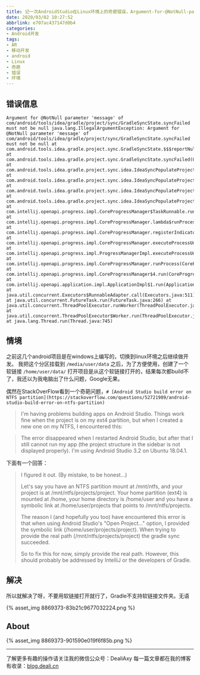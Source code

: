 ```yaml
---
title: 记一次AndroidStudio在Linux环境上的奇葩错误，Argument-for-@NotNull-parameter-'messag
date: 2020/03/02 10:27:52
abbrlink: e707ac437147d0b4
categories:
- Android开发
tags:
- AR
- 移动开发
- android
- Linux
- 奇葩
- 错误
- 环境
---
```

## 错误信息
```
Argument for @NotNull parameter 'message' of com/android/tools/idea/gradle/project/sync/GradleSyncState.syncFailed must not be null java.lang.IllegalArgumentException: Argument for @NotNull parameter 'message' of com/android/tools/idea/gradle/project/sync/GradleSyncState.syncFailed must not be null at com.android.tools.idea.gradle.project.sync.GradleSyncState.$$$reportNull$$$0(GradleSyncState.java) at com.android.tools.idea.gradle.project.sync.GradleSyncState.syncFailed(GradleSyncState.java) at com.android.tools.idea.gradle.project.sync.idea.IdeaSyncPopulateProjectTask.doPopulateProject(IdeaSyncPopulateProjectTask.java:135) at com.android.tools.idea.gradle.project.sync.idea.IdeaSyncPopulateProjectTask.populate(IdeaSyncPopulateProjectTask.java:97) at com.android.tools.idea.gradle.project.sync.idea.IdeaSyncPopulateProjectTask.access$000(IdeaSyncPopulateProjectTask.java:39) at com.android.tools.idea.gradle.project.sync.idea.IdeaSyncPopulateProjectTask$1.run(IdeaSyncPopulateProjectTask.java:86) at com.intellij.openapi.progress.impl.CoreProgressManager$TaskRunnable.run(CoreProgressManager.java:750) at com.intellij.openapi.progress.impl.CoreProgressManager.lambda$runProcess$1(CoreProgressManager.java:157) at com.intellij.openapi.progress.impl.CoreProgressManager.registerIndicatorAndRun(CoreProgressManager.java:580) at com.intellij.openapi.progress.impl.CoreProgressManager.executeProcessUnderProgress(CoreProgressManager.java:525) at com.intellij.openapi.progress.impl.ProgressManagerImpl.executeProcessUnderProgress(ProgressManagerImpl.java:85) at com.intellij.openapi.progress.impl.CoreProgressManager.runProcess(CoreProgressManager.java:144) at com.intellij.openapi.progress.impl.CoreProgressManager$4.run(CoreProgressManager.java:395) at com.intellij.openapi.application.impl.ApplicationImpl$1.run(ApplicationImpl.java:305) at java.util.concurrent.Executors$RunnableAdapter.call(Executors.java:511) at java.util.concurrent.FutureTask.run(FutureTask.java:266) at java.util.concurrent.ThreadPoolExecutor.runWorker(ThreadPoolExecutor.java:1142) at java.util.concurrent.ThreadPoolExecutor$Worker.run(ThreadPoolExecutor.java:617) at java.lang.Thread.run(Thread.java:745)
```

## 情境
之前这几个android项目是在windows上编写的，切换到linux环境之后继续做开发。
我把这个分区挂载到 `/media/user/data` 之后，为了方便使用，创建了一个软链接 `/home/user/data/`
打开项目是从这个软链接打开的，结果每次都build不了，我还以为我电脑出了什么问题，Google无果。

偶然在StackOverFlow看到一个奇葩问题，`# [Android Studio build error on NTFS partition](https://stackoverflow.com/questions/52721989/android-studio-build-error-on-ntfs-partition)`

>I'm having problems building apps on Android Studio. Things work fine when the project is on my ext4 partition, but when I created a new one on my NTFS, I encountered this:

>The error disappeared when I restarted Android Studio, but after that I still cannot run my app (the project structure in the sidebar is not displayed properly).
>I'm using Android Studio 3.2 on Ubuntu 18.04.1.

下面有一个回答：
>I figured it out. (By mistake, to be honest...)
>
>Let's say you have an NTFS partition mount at /mnt/ntfs, and your project is at /mnt/ntfs/projects/project. Your home partition (ext4) is mounted at /home, your home directory is /home/user and you have a symbolic link at /home/user/projects that points to /mnt/ntfs/projects.
>
>The reason I (and hopefully you too) have encountered this error is that when using Android Studio's "Open Project..." option, I provided the symbolic link (/home/user/projects/project). When trying to provide the real path (/mnt/ntfs/projects/project) the gradle sync succeeded.
>
>So to fix this for now, simply provide the real path. However, this should probably be addressed by IntelliJ or the developers of Gradle.


## 解决
所以就解决了呀，不要用软链接打开就行了，Gradle不支持软链接文件夹。无语


{% asset_img 8869373-83b21c9677032224.png %}

## About
{% asset_img 8869373-901590e019f6f85b.png %}

---------------
了解更多有趣的操作请关注我的微信公众号：DealiAxy
每一篇文章都在我的博客有收录：[blog.deali.cn](http://blog.deali.cn)
